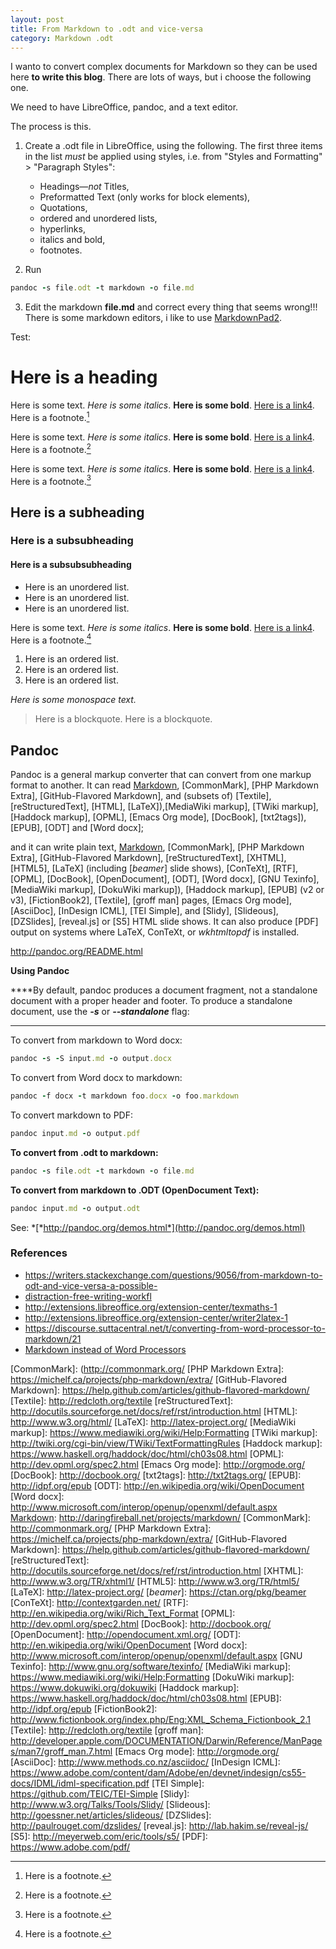 ```yaml
---
layout: post
title: From Markdown to .odt and vice-versa
category: Markdown .odt
---
```




I wanto to convert complex documents for Markdown so they can be used
here **to write this blog**. There are lots of ways, but i choose the following
one.

We need to have LibreOffice, pandoc, and a text editor.

The process is this.

1.  Create a .odt file in LibreOffice, using the following. The first
     three items in the list *must* be applied using styles, i.e. from
     "Styles and Formatting" &gt; "Paragraph Styles":
 
     -   Headings—*not* Titles,
     -   Preformatted Text (only works for block elements),
     -   Quotations,
     -   ordered and unordered lists,
     -   hyperlinks,
     -   italics and bold,
     -   footnotes.
 
 
2. Run 

```ruby 
pandoc -s file.odt -t markdown -o file.md
```
 
3. Edit the markdown **file.md** and correct every thing that seems wrong!!!
     There is some markdown editors, i like to use [MarkdownPad2].




Test:

Here is a heading
=================

Here is some text. *Here is some italics*. **Here is some bold**. [Here
is a link4](http://suttacentral.net/). Here is a footnote.[^1]

Here is some text. *Here is some italics*. **Here is some bold**. [Here
is a link4](http://suttacentral.net/). Here is a footnote.[^2]

Here is some text. *Here is some italics*. **Here is some bold**. [Here
is a link4](http://suttacentral.net/). Here is a footnote.[^3]

Here is a subheading
--------------------

### Here is a subsubheading

#### Here is a subsubsubheading

-   Here is an unordered list.
-   Here is an unordered list.
-   Here is an unordered list.

Here is some text. *Here is some italics*. **Here is some bold**. [Here
is a link4](http://suttacentral.net/). Here is a footnote.[^4]

1.  Here is an ordered list.
2.  Here is an ordered list.
3.  Here is an ordered list.

*Here is some monospace text.*

> Here is a blockquote. Here is a blockquote.


## Pandoc

Pandoc is a general markup converter that can convert from one markup
format to another. It can read [Markdown], [CommonMark], [PHP Markdown
Extra], [GitHub-Flavored Markdown], and (subsets of) [Textile],
[reStructuredText], [HTML], [LaTeX]),[MediaWiki markup],
[TWiki markup], [Haddock markup], [OPML], [Emacs Org
mode], [DocBook], [txt2tags]), [EPUB], [ODT] and [Word
docx];

and it can write plain text, [Markdown], [CommonMark], [PHP Markdown
Extra], [GitHub-Flavored Markdown], [reStructuredText], [XHTML],
[HTML5], [LaTeX] (including [*beamer*] slide shows),
[ConTeXt], [RTF], [OPML], [DocBook], [OpenDocument], [ODT], [Word docx],
[GNU Texinfo], [MediaWiki markup], [DokuWiki markup]), [Haddock markup],
[EPUB] (v2 or v3), [FictionBook2], [Textile], [groff man] pages, [Emacs Org mode], [AsciiDoc], [InDesign ICML], [TEI Simple], and [Slidy], [Slideous],
[DZSlides], [reveal.js] or [S5] HTML slide shows. It can also
produce [PDF] output on systems where LaTeX, ConTeXt, or *wkhtmltopdf* is installed.

<http://pandoc.org/README.html>

****Using Pandoc****

****By default, pandoc produces a document fragment, not a standalone
document with a proper header and footer. To produce a standalone
document, use the *******-s******* or *******--standalone******* flag:
****


To convert from markdown to Word docx:

```ruby
pandoc -s -S input.md -o output.docx
```

To convert from Word docx to markdown:

```ruby
pandoc -f docx -t markdown foo.docx -o foo.markdown
```

To convert markdown to PDF:

```ruby
pandoc input.md -o output.pdf
```

**To convert from .odt to markdown:**

```ruby
pandoc -s file.odt -t markdown -o file.md
```

**To convert from markdown to .ODT (OpenDocument Text):**

```ruby
pandoc input.md -o output.odt
```


See: *[*http://pandoc.org/demos.html*](http://pandoc.org/demos.html)



### References   


- <https://writers.stackexchange.com/questions/9056/from-markdown-to-odt-and-vice-versa-a-possible->      
- [distraction-free-writing-workfl](https://writers.stackexchange.com/questions/9056/from-markdown-to-odt-and-vice-versa-a-possible-distraction-free-writing-workfl)   
- <http://extensions.libreoffice.org/extension-center/texmaths-1>   
- <http://extensions.libreoffice.org/extension-center/writer2latex-1>   
- <https://discourse.suttacentral.net/t/converting-from-word-processor-to-markdown/21>   
- [Markdown instead of Word Processors](https://www.garron.me/en/blog/switching-to-markdown-no-word-processors-anymore.html)   



[MarkdownPad2]: http://markdownpad.com/
[Markdown]: http://daringfireball.net/projects/markdown/
[CommonMark]: (http://commonmark.org/
[PHP Markdown Extra]: https://michelf.ca/projects/php-markdown/extra/
[GitHub-Flavored Markdown]: https://help.github.com/articles/github-flavored-markdown/
[Textile]: http://redcloth.org/textile
[reStructuredText]: http://docutils.sourceforge.net/docs/ref/rst/introduction.html
[HTML]: http://www.w3.org/html/
[LaTeX]: http://latex-project.org/
[MediaWiki markup]: https://www.mediawiki.org/wiki/Help:Formatting
[TWiki markup]: http://twiki.org/cgi-bin/view/TWiki/TextFormattingRules
[Haddock markup]: https://www.haskell.org/haddock/doc/html/ch03s08.html
[OPML]: http://dev.opml.org/spec2.html
[Emacs Org mode]: http://orgmode.org/
[DocBook]: http://docbook.org/
[txt2tags]: http://txt2tags.org/
[EPUB]: http://idpf.org/epub
[ODT]: http://en.wikipedia.org/wiki/OpenDocument
[Word docx]: http://www.microsoft.com/interop/openup/openxml/default.aspx
[Markdown]: http://daringfireball.net/projects/markdown/
[CommonMark]: http://commonmark.org/
[PHP Markdown Extra]: https://michelf.ca/projects/php-markdown/extra/
[GitHub-Flavored Markdown]: https://help.github.com/articles/github-flavored-markdown/
[reStructuredText]: http://docutils.sourceforge.net/docs/ref/rst/introduction.html
[XHTML]: http://www.w3.org/TR/xhtml1/
[HTML5]: http://www.w3.org/TR/html5/
[LaTeX]: http://latex-project.org/
[*beamer*]: https://ctan.org/pkg/beamer
[ConTeXt]: http://contextgarden.net/
[RTF]: http://en.wikipedia.org/wiki/Rich_Text_Format
[OPML]: http://dev.opml.org/spec2.html
[DocBook]: http://docbook.org/
[OpenDocument]: http://opendocument.xml.org/
[ODT]: http://en.wikipedia.org/wiki/OpenDocument
[Word docx]: http://www.microsoft.com/interop/openup/openxml/default.aspx
[GNU Texinfo]: http://www.gnu.org/software/texinfo/
[MediaWiki markup]: https://www.mediawiki.org/wiki/Help:Formatting
[DokuWiki markup]: https://www.dokuwiki.org/dokuwiki
[Haddock markup]: https://www.haskell.org/haddock/doc/html/ch03s08.html
[EPUB]: http://idpf.org/epub
[FictionBook2]: http://www.fictionbook.org/index.php/Eng:XML_Schema_Fictionbook_2.1
[Textile]: http://redcloth.org/textile
[groff man]: http://developer.apple.com/DOCUMENTATION/Darwin/Reference/ManPages/man7/groff_man.7.html
[Emacs Org mode]: http://orgmode.org/
[AsciiDoc]: http://www.methods.co.nz/asciidoc/
[InDesign ICML]: https://www.adobe.com/content/dam/Adobe/en/devnet/indesign/cs55-docs/IDML/idml-specification.pdf
[TEI Simple]: https://github.com/TEIC/TEI-Simple
[Slidy]: http://www.w3.org/Talks/Tools/Slidy/
[Slideous]: http://goessner.net/articles/slideous/
[DZSlides]: http://paulrouget.com/dzslides/
[reveal.js]: http://lab.hakim.se/reveal-js/
[S5]: http://meyerweb.com/eric/tools/s5/
[PDF]: https://www.adobe.com/pdf/


[^1]: Here is a footnote.
[^2]: Here is a footnote.
[^3]: Here is a footnote.
[^4]: Here is a footnote.